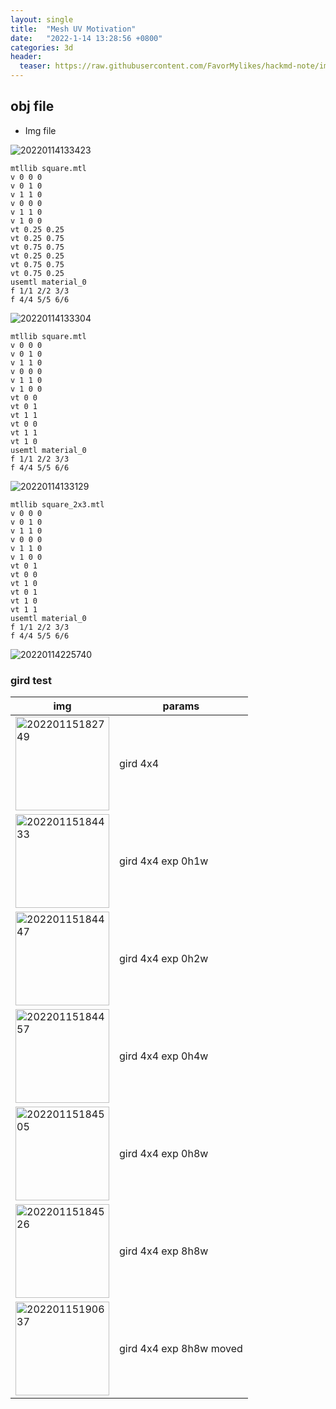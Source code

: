 ```yaml
---
layout: single
title:  "Mesh UV Motivation"
date:   "2022-1-14 13:28:56 +0800"
categories: 3d
header:
  teaser: https://raw.githubusercontent.com/FavorMylikes/hackmd-note/img/img20220115190637.png
---
```


## obj file

- Img file

<img src="https://raw.githubusercontent.com/FavorMylikes/hackmd-note/img/img20220114133423.png" alt="20220114133423"/>

```obj
mtllib square.mtl
v 0 0 0
v 0 1 0
v 1 1 0
v 0 0 0
v 1 1 0
v 1 0 0
vt 0.25 0.25
vt 0.25 0.75
vt 0.75 0.75
vt 0.25 0.25
vt 0.75 0.75
vt 0.75 0.25
usemtl material_0
f 1/1 2/2 3/3
f 4/4 5/5 6/6
```

<img src="https://raw.githubusercontent.com/FavorMylikes/hackmd-note/img/img20220114133304.png" alt="20220114133304"/>

```obj
mtllib square.mtl
v 0 0 0
v 0 1 0
v 1 1 0
v 0 0 0
v 1 1 0
v 1 0 0
vt 0 0
vt 0 1
vt 1 1
vt 0 0
vt 1 1
vt 1 0
usemtl material_0
f 1/1 2/2 3/3
f 4/4 5/5 6/6
```

<img src="https://raw.githubusercontent.com/FavorMylikes/hackmd-note/img/img20220114133129.png" alt="20220114133129"/>

```obj
mtllib square_2x3.mtl
v 0 0 0
v 0 1 0
v 1 1 0
v 0 0 0
v 1 1 0
v 1 0 0
vt 0 1
vt 0 0
vt 1 0
vt 0 1
vt 1 0
vt 1 1
usemtl material_0
f 1/1 2/2 3/3
f 4/4 5/5 6/6
```

<img src="https://raw.githubusercontent.com/FavorMylikes/hackmd-note/img/img20220114225740.png" alt="20220114225740"/>

### gird test

|img|params|
|-|-|
|<img src="https://raw.githubusercontent.com/FavorMylikes/hackmd-note/img/img20220115182749.png" width=150px alt="20220115182749"/>|gird 4x4|
|<img src="https://raw.githubusercontent.com/FavorMylikes/hackmd-note/img/img20220115184433.png" width=150px alt="20220115184433"/>|gird 4x4 exp 0h1w|
|<img src="https://raw.githubusercontent.com/FavorMylikes/hackmd-note/img/img20220115184447.png" width=150px alt="20220115184447"/>|gird 4x4 exp 0h2w|
|<img src="https://raw.githubusercontent.com/FavorMylikes/hackmd-note/img/img20220115184457.png" width=150px alt="20220115184457"/>|gird 4x4 exp 0h4w|
|<img src="https://raw.githubusercontent.com/FavorMylikes/hackmd-note/img/img20220115184505.png" width=150px alt="20220115184505"/>|gird 4x4 exp 0h8w|
|<img src="https://raw.githubusercontent.com/FavorMylikes/hackmd-note/img/img20220115184526.png" width=150px alt="20220115184526"/>|gird 4x4 exp 8h8w|
|<img src="https://raw.githubusercontent.com/FavorMylikes/hackmd-note/img/img20220115190637.png" width=150px alt="20220115190637"/>|gird 4x4 exp 8h8w moved|
